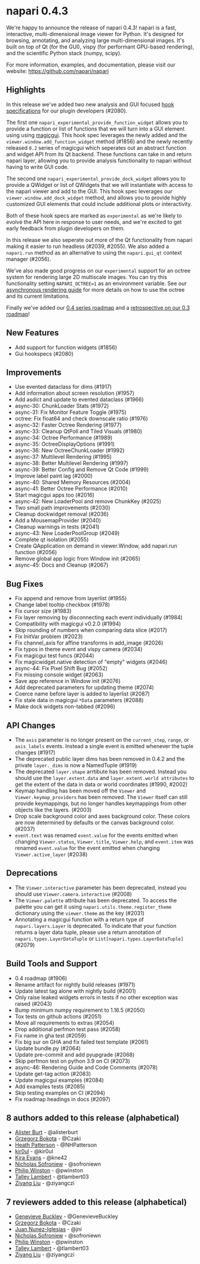# napari 0.4.3

We're happy to announce the release of napari 0.4.3!
napari is a fast, interactive, multi-dimensional image viewer for Python.
It's designed for browsing, annotating, and analyzing large multi-dimensional
images. It's built on top of Qt (for the GUI), vispy (for performant GPU-based
rendering), and the scientific Python stack (numpy, scipy).


For more information, examples, and documentation, please visit our website:
https://github.com/napari/napari

## Highlights
In this release we've added two new analysis and GUI focused [hook specifications](https://napari.org/docs/dev/plugins/hook_specifications.html) for our plugin developers (#2080).

The first one `napari_experimental_provide_function_widget` allows you to provide a function or list of functions that we
will turn into a GUI element using using [magicgui](https://napari.org/magicgui/). This hook spec leverages the newly added and the `viewer.window.add_function_widget` method (#1856) and the newly recently released `0.2` series of magicgui which seperates out an abstract function and widget API from its Qt backend. These functions can take in and return napari layer, allowing you to
provide analysis functionality to napari without having to write GUI code.

The second one `napari_experimental_provide_dock_widget` allows you to provide a QWidget or list of QWidgets that we will instantiate with access to the napari viewer and add to the GUI. This hook spec leverages our `viewer.window.add_dock_widget` method, and allows you to provide highly customized GUI elements that could include additional plots or interactivity.

Both of these hook specs are marked as `experimental` as we're likely to evolve the API here in response to user needs, and we're excited to get early feedback from plugin developers on them.

In this release we also seperate out more of the Qt functionality from napari making it easier to run headless (#2039, #2055). We also added a `napari.run` method as an alternative to using the `napari.gui_qt` context manager (#2056).

We've also made good progress on our `experimental` support for an octree system for rendering large 2D multiscale images. You can try this functionality setting `NAPARI_OCTREE=1` as an environment variable. See our [asynchronous rendering guide](https://napari.org/docs/dev/events/rendering.html) for more details on how to use the octree and its current limitations.

Finally we've added our [0.4 series roadmap](https://napari.org/docs/dev/developers/ROADMAP_0_4.html) and a [retrospective on our 0.3 roadmap](https://napari.org/docs/dev/developers/ROADMAP_0_3_retrospective.html)!


## New Features
- Add support for function widgets (#1856)
- Gui hookspecs (#2080)


## Improvements
- Use evented dataclass for dims (#1917)
- Add information about screen resolution (#1957)
- Add asdict and update to evented dataclass (#1966)
- async-30: ChunkLoader Stats (#1972)
- async-31: Fix Monitor Feature Toggle (#1975)
- octree: Fix float64 and check downscale ratio (#1976)
- async-32: Faster Octree Rendering (#1977)
- async-33: Cleanup QtPoll and Tiled Visuals (#1980)
- async-34: Octree Performance (#1989)
- async-35: OctreeDisplayOptions (#1991)
- async-36: New OctreeChunkLoader (#1992)
- async-37: Multilevel Rendering (#1995)
- async-38: Better Multilevel Rendering (#1997)
- async-39: Better Config and Remove Qt Code (#1999)
- Improve label paint lag (#2000)
- async-40: Shared Memory Resources (#2004)
- async-41: Better Octree Performance (#2010)
- Start magicgui apps too (#2016)
- async-42: New LoaderPool and remove ChunkKey (#2025)
- Two small path improvements (#2030)
- Cleanup dockwidget removal (#2036)
- Add a MousemapProvider (#2040)
- Cleanup warnings in tests (#2041)
- async-43: New LoaderPoolGroup (#2049)
- Complete qt isolation (#2055)
- Create QApplication on demand in viewer.Window, add napari.run function (#2056)
- Remove global app logic from Window init (#2065)
- async-45: Docs and Cleanup (#2067)

## Bug Fixes
- Fix append and remove from layerlist (#1955)
- Change label tooltip checkbox (#1978)
- Fix cursor size (#1983)
- Fix layer removing by disconnecting each event individually (#1984)
- Compatibility with magicgui v0.2.0 (#1994)
- Skip rounding of numbers when comparing data slice (#2017)
- Fix InitVar problem (#2023)
- Fix channel_axis for affine transforms in add_image (#2026)
- Fix typos in theme event and vispy camera (#2034)
- Fix magicgui test funcs (#2044)
- Fix magicwidget.native detection of "empty" widgets (#2046)
- async-44: Fix Pixel Shift Bug (#2052)
- Fix missing console widget (#2063)
- Save app reference in Window init (#2076)
- Add deprecated parameters for updating theme (#2074)
- Coerce name before layer is added to layerlist (#2087)
- Fix stale data in magicgui `*Data` parameters (#2088)
- Make dock widgets non-tabbed (#2096)


## API Changes
- The ``axis`` parameter is no longer present on the ``current_step``, ``range``, or ``axis_labels`` events. Instead a single event is emitted whenever the tuple changes (#1917)
- The deprecated public layer dims has been removed in 0.4.2 and the private ``layer._dims`` is now a NamedTuple (#1919)
- The deprecated ``layer.shape`` arrtibute has been removed. Instead you should use the ``layer.extent.data`` and ``layer.extent.world attributes`` to get the extent of the data in data or world coordinates (#1990, #2002)
- Keymap handling has been moved off the ``Viewer`` and ``Viewer.keymap_providers`` has been removed. The ``Viewer`` itself
can still provide keymappings, but no longer handles keymappings from other objects like the layers. (#2003)
- Drop scale background color and axes background color. These colors are now determined by defaults or the canvas background color. (#2037)
- ``event.text`` was renamed ``event.value`` for the events emitted when changing ``Viewer.status``, ``Viewer.title``,
``Viewer.help``, and ``event.item`` was renamed ``event.value`` for the event emitted when changing ``Viewer.active_layer`` (#2038)


## Deprecations
- The ``Viewer.interactive`` parameter has been deprecated, instead you should use ``Viewer.camera.interactive`` (#2008)
- The ``Viewer.palette`` attribute has been deprecated. To access the palette you can get it using ``napari.utils.theme.register_theme`` dictionary using the ``viewer.theme`` as the key (#2031)
- Annotating a magicgui function with a return type of ``napari.layers.Layer`` is deprecated. To indicate that your function returns a layer data tuple, please use a return annotation of ``napari.types.LayerDataTuple`` or ``List[napari.types.LayerDataTuple]``(#2079)


## Build Tools and Support
- 0.4 roadmap (#1906)
- Rename artifact for nightly build releases (#1971)
- Update latest tag alone with nightly build (#2001)
- Only raise leaked widgets errors in tests if no other exception was raised (#2043)
- Bump minimum numpy requirement to 1.16.5  (#2050)
- Tox tests on github actions (#2051)
- Move all requirements to extras (#2054)
- Drop additional perfmon test pass (#2058)
- Fix name in gha test (#2059)
- Fix big sur on GHA and fix failed test template (#2061)
- Update bundle.py (#2064)
- Update pre-commit  and add pyupgrade (#2068)
- Skip perfmon test on python 3.9 on CI (#2073)
- async-46: Rendering Guide and Code Comments (#2078)
- Update get-tag action (#2083)
- Update magicgui examples (#2084)
- Add examples tests (#2085)
- Skip testing examples on CI (#2094)
- Fix roadmap headings in docs (#2097)


## 8 authors added to this release (alphabetical)

- [Alister Burt](https://github.com/napari/napari/commits?author=alisterburt) - @alisterburt
- [Grzegorz Bokota](https://github.com/napari/napari/commits?author=Czaki) - @Czaki
- [Heath Patterson](https://github.com/napari/napari/commits?author=NHPatterson) - @NHPatterson
- [kir0ul](https://github.com/napari/napari/commits?author=kir0ul) - @kir0ul
- [Kira Evans](https://github.com/napari/napari/commits?author=kne42) - @kne42
- [Nicholas Sofroniew](https://github.com/napari/napari/commits?author=sofroniewn) - @sofroniewn
- [Philip Winston](https://github.com/napari/napari/commits?author=pwinston) - @pwinston
- [Talley Lambert](https://github.com/napari/napari/commits?author=tlambert03) - @tlambert03
- [Ziyang Liu](https://github.com/napari/napari/commits?author=ziyangczi) - @ziyangczi


## 7 reviewers added to this release (alphabetical)

- [Genevieve Buckley](https://github.com/napari/napari/commits?author=GenevieveBuckley) - @GenevieveBuckley
- [Grzegorz Bokota](https://github.com/napari/napari/commits?author=Czaki) - @Czaki
- [Juan Nunez-Iglesias](https://github.com/napari/napari/commits?author=jni) - @jni
- [Nicholas Sofroniew](https://github.com/napari/napari/commits?author=sofroniewn) - @sofroniewn
- [Philip Winston](https://github.com/napari/napari/commits?author=pwinston) - @pwinston
- [Talley Lambert](https://github.com/napari/napari/commits?author=tlambert03) - @tlambert03
- [Ziyang Liu](https://github.com/napari/napari/commits?author=ziyangczi) - @ziyangczi

